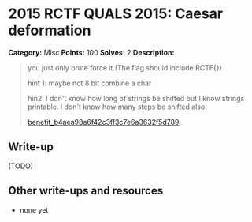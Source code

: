 # 2015 RCTF QUALS 2015: Caesar deformation

**Category:** Misc
**Points:** 100
**Solves:** 2
**Description:**

> you just only brute force it.(The flag should include RCTF{})
> 
> 
> hint 1: maybe not 8 bit combine a char
> 
> hin2: I don't know how long of strings be shifted but I know strings printable. I don't know how many steps be shifted also.
> 
> 
> [benefit_b4aea98a6f42c3ff3c7e6a3632f5d789](./benefit_b4aea98a6f42c3ff3c7e6a3632f5d789)


## Write-up

(TODO)

## Other write-ups and resources

* none yet
